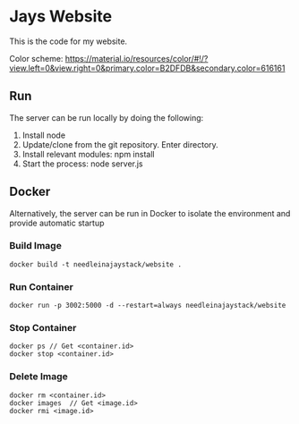 # Jays Website

This is the code for my website.

Color scheme: https://material.io/resources/color/#!/?view.left=0&view.right=0&primary.color=B2DFDB&secondary.color=616161

## Run

The server can be run locally by doing the following:

1. Install node
2. Update/clone from the git repository. Enter directory.
3. Install relevant modules: npm install
4. Start the process: node server.js

## Docker

Alternatively, the server can be run in Docker to isolate the environment and provide automatic startup

### Build Image
    docker build -t needleinajaystack/website .

### Run Container
    docker run -p 3002:5000 -d --restart=always needleinajaystack/website

### Stop Container
    docker ps // Get <container.id>
    docker stop <container.id>

### Delete Image
    docker rm <container.id>
    docker images  // Get <image.id>
    docker rmi <image.id>

